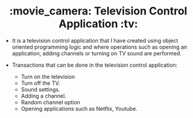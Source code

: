 <h1 align="center">:movie_camera: Television Control Application :tv: </h1>

- It is a television control application that I have created using object oriented programming logic and where operations such as opening an application, adding channels or turning on TV sound are performed.

- Transactions that can be done in the television control application:

    <ul>
        <li>Turn on the television</li>
        <li>Turn off the TV.</li>
        <li>Sound settings.</li>
        <li>Adding a channel.</li>
        <li>Random channel option</li>
        <li>Opening applications such as Netflix, Youtube.</li>
    </ul>
    
